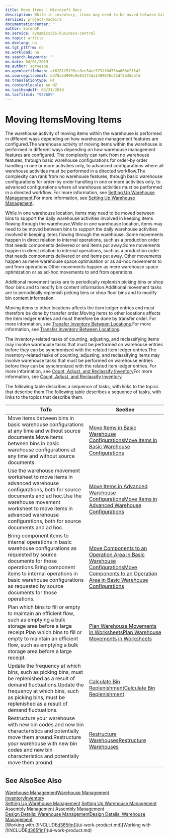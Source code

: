 ```yaml
---
title: Move Items | Microsoft Docs
description: While in inventory, items may need to be moved between bins to support the daily warehouse activities involved in keeping items flowing through the warehouse. Some movements happen in direct relation to internal operations, such as a production order that needs components delivered or end items put away. Other movements happen as mere warehouse space optimisation or as ad-hoc movements to and from operations.
services: project-madeira
documentationcenter: ''
author: SorenGP
ms.service: dynamics365-business-central
ms.topic: article
ms.devlang: na
ms.tgt_pltfrm: na
ms.workload: na
ms.search.keywords: ''
ms.date: 04/01/2019
ms.author: sgroespe
ms.openlocfilehash: af6281f5195cc8ee34ec5731f8d75ba660e21542
ms.sourcegitcommit: bd78a5d990c9e83174da1409076c22df8b35eafd
ms.translationtype: HT
ms.contentlocale: en-NZ
ms.lasthandoff: 03/31/2019
ms.locfileid: "937689"
---
```

# <a name="moving-items"></a><span data-ttu-id="8dbfe-105">Moving Items</span><span class="sxs-lookup"><span data-stu-id="8dbfe-105">Moving Items</span></span>
<span data-ttu-id="8dbfe-106">The warehouse activity of moving items within the warehouse is performed in different ways depending on how warehouse management features are configured.</span><span class="sxs-lookup"><span data-stu-id="8dbfe-106">The warehouse activity of moving items within the warehouse is performed in different ways depending on how warehouse management features are configured.</span></span> <span data-ttu-id="8dbfe-107">The complexity can rank from no warehouse features, through basic warehouse configurations for order-by order handling in one or more activities only, to advanced configurations where all warehouse activities must be performed in a directed workflow.</span><span class="sxs-lookup"><span data-stu-id="8dbfe-107">The complexity can rank from no warehouse features, through basic warehouse configurations for order-by order handling in one or more activities only, to advanced configurations where all warehouse activities must be performed in a directed workflow.</span></span> <span data-ttu-id="8dbfe-108">For more information, see [Setting Up Warehouse Management](warehouse-setup-warehouse.md).</span><span class="sxs-lookup"><span data-stu-id="8dbfe-108">For more information, see [Setting Up Warehouse Management](warehouse-setup-warehouse.md).</span></span>

<span data-ttu-id="8dbfe-109">While in one warehouse location, items may need to be moved between bins to support the daily warehouse activities involved in keeping items flowing through the warehouse.</span><span class="sxs-lookup"><span data-stu-id="8dbfe-109">While in one warehouse location, items may need to be moved between bins to support the daily warehouse activities involved in keeping items flowing through the warehouse.</span></span> <span data-ttu-id="8dbfe-110">Some movements happen in direct relation to internal operations, such as a production order that needs components delivered or end items put away.</span><span class="sxs-lookup"><span data-stu-id="8dbfe-110">Some movements happen in direct relation to internal operations, such as a production order that needs components delivered or end items put away.</span></span> <span data-ttu-id="8dbfe-111">Other movements happen as mere warehouse space optimisation or as ad-hoc movements to and from operations.</span><span class="sxs-lookup"><span data-stu-id="8dbfe-111">Other movements happen as mere warehouse space optimization or as ad-hoc movements to and from operations.</span></span>

<span data-ttu-id="8dbfe-112">Additional movement tasks are to periodically replenish picking bins or shop floor bins and to modify bin content information.</span><span class="sxs-lookup"><span data-stu-id="8dbfe-112">Additional movement tasks are to periodically replenish picking bins or shop floor bins and to modify bin content information.</span></span>

<span data-ttu-id="8dbfe-113">Moving items to other locations affects the item ledger entries and must therefore be done by transfer order.</span><span class="sxs-lookup"><span data-stu-id="8dbfe-113">Moving items to other locations affects the item ledger entries and must therefore be done by transfer order.</span></span> <span data-ttu-id="8dbfe-114">For more information, see [Transfer Inventory Between Locations](inventory-how-transfer-between-locations.md).</span><span class="sxs-lookup"><span data-stu-id="8dbfe-114">For more information, see [Transfer Inventory Between Locations](inventory-how-transfer-between-locations.md).</span></span>  

<span data-ttu-id="8dbfe-115">The inventory-related tasks of counting, adjusting, and reclassifying items may involve warehouse tasks that must be performed on warehouse entries before they can be synchronised with the related item ledger entries.</span><span class="sxs-lookup"><span data-stu-id="8dbfe-115">The inventory-related tasks of counting, adjusting, and reclassifying items may involve warehouse tasks that must be performed on warehouse entries before they can be synchronized with the related item ledger entries.</span></span> <span data-ttu-id="8dbfe-116">For more information, see [Count, Adjust, and Reclassify Inventory](inventory-how-count-adjust-reclassify.md)</span><span class="sxs-lookup"><span data-stu-id="8dbfe-116">For more information, see [Count, Adjust, and Reclassify Inventory](inventory-how-count-adjust-reclassify.md)</span></span>  

 <span data-ttu-id="8dbfe-117">The following table describes a sequence of tasks, with links to the topics that describe them.</span><span class="sxs-lookup"><span data-stu-id="8dbfe-117">The following table describes a sequence of tasks, with links to the topics that describe them.</span></span>   

|<span data-ttu-id="8dbfe-118">**To**</span><span class="sxs-lookup"><span data-stu-id="8dbfe-118">**To**</span></span>|<span data-ttu-id="8dbfe-119">**See**</span><span class="sxs-lookup"><span data-stu-id="8dbfe-119">**See**</span></span>|  
|------------|-------------|  
|<span data-ttu-id="8dbfe-120">Move items between bins in basic warehouse configurations at any time and without source documents.</span><span class="sxs-lookup"><span data-stu-id="8dbfe-120">Move items between bins in basic warehouse configurations at any time and without source documents.</span></span>|[<span data-ttu-id="8dbfe-121">Move Items in Basic Warehouse Configurations</span><span class="sxs-lookup"><span data-stu-id="8dbfe-121">Move Items in Basic Warehouse Configurations</span></span>](warehouse-how-to-move-items-ad-hoc-in-basic-warehousing.md)|
|<span data-ttu-id="8dbfe-122">Use the warehouse movement worksheet to move items in advanced warehouse configurations, both for source documents and ad hoc.</span><span class="sxs-lookup"><span data-stu-id="8dbfe-122">Use the warehouse movement worksheet to move items in advanced warehouse configurations, both for source documents and ad hoc.</span></span>|[<span data-ttu-id="8dbfe-123">Move Items in Advanced Warehouse Configurations</span><span class="sxs-lookup"><span data-stu-id="8dbfe-123">Move Items in Advanced Warehouse Configurations</span></span>](warehouse-how-to-move-items-in-advanced-warehousing.md)|  
|<span data-ttu-id="8dbfe-124">Bring component items to internal operations in basic warehouse configurations as requested by source documents for those operations.</span><span class="sxs-lookup"><span data-stu-id="8dbfe-124">Bring component items to internal operations in basic warehouse configurations as requested by source documents for those operations.</span></span>|[<span data-ttu-id="8dbfe-125">Move Components to an Operation Area in Basic Warehouse Configurations</span><span class="sxs-lookup"><span data-stu-id="8dbfe-125">Move Components to an Operation Area in Basic Warehouse Configurations</span></span>](warehouse-how-to-move-components-to-an-operation-area-in-basic-warehousing.md)|
|<span data-ttu-id="8dbfe-126">Plan which bins to fill or empty to maintain an efficient flow, such as emptying a bulk storage area before a large receipt.</span><span class="sxs-lookup"><span data-stu-id="8dbfe-126">Plan which bins to fill or empty to maintain an efficient flow, such as emptying a bulk storage area before a large receipt.</span></span>|[<span data-ttu-id="8dbfe-127">Plan Warehouse Movements in Worksheets</span><span class="sxs-lookup"><span data-stu-id="8dbfe-127">Plan Warehouse Movements in Worksheets</span></span>](warehouse-how-to-plan-warehouse-movements-in-worksheets.md)|
|<span data-ttu-id="8dbfe-128">Update the frequency at which bins, such as picking bins, must be replenished as a result of demand fluctuations.</span><span class="sxs-lookup"><span data-stu-id="8dbfe-128">Update the frequency at which bins, such as picking bins, must be replenished as a result of demand fluctuations.</span></span>|[<span data-ttu-id="8dbfe-129">Calculate Bin Replenishment</span><span class="sxs-lookup"><span data-stu-id="8dbfe-129">Calculate Bin Replenishment</span></span>](warehouse-how-to-calculate-bin-replenishment.md)|
|<span data-ttu-id="8dbfe-130">Restructure your warehouse with new bin codes and new bin characteristics and potentially move them around.</span><span class="sxs-lookup"><span data-stu-id="8dbfe-130">Restructure your warehouse with new bin codes and new bin characteristics and potentially move them around.</span></span>|[<span data-ttu-id="8dbfe-131">Restructure Warehouses</span><span class="sxs-lookup"><span data-stu-id="8dbfe-131">Restructure Warehouses</span></span>](warehouse-how-to-restructure-warehouses.md)|  

## <a name="see-also"></a><span data-ttu-id="8dbfe-132">See Also</span><span class="sxs-lookup"><span data-stu-id="8dbfe-132">See Also</span></span>  
[<span data-ttu-id="8dbfe-133">Warehouse Management</span><span class="sxs-lookup"><span data-stu-id="8dbfe-133">Warehouse Management</span></span>](warehouse-manage-warehouse.md)  
[<span data-ttu-id="8dbfe-134">Inventory</span><span class="sxs-lookup"><span data-stu-id="8dbfe-134">Inventory</span></span>](inventory-manage-inventory.md)  
<span data-ttu-id="8dbfe-135">[Setting Up Warehouse Management](warehouse-setup-warehouse.md)   </span><span class="sxs-lookup"><span data-stu-id="8dbfe-135">[Setting Up Warehouse Management](warehouse-setup-warehouse.md)   </span></span>  
<span data-ttu-id="8dbfe-136">[Assembly Management](assembly-assemble-items.md)  </span><span class="sxs-lookup"><span data-stu-id="8dbfe-136">[Assembly Management](assembly-assemble-items.md)  </span></span>  
[<span data-ttu-id="8dbfe-137">Design Details: Warehouse Management</span><span class="sxs-lookup"><span data-stu-id="8dbfe-137">Design Details: Warehouse Management</span></span>](design-details-warehouse-management.md)  
<span data-ttu-id="8dbfe-138">[Working with [!INCLUDE[d365fin](includes/d365fin_md.md)]](ui-work-product.md)</span><span class="sxs-lookup"><span data-stu-id="8dbfe-138">[Working with [!INCLUDE[d365fin](includes/d365fin_md.md)]](ui-work-product.md)</span></span>
